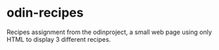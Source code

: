 # odin-recipes
Recipes assignment from the odinproject, a small web page using only HTML to display 3 different recipes.
